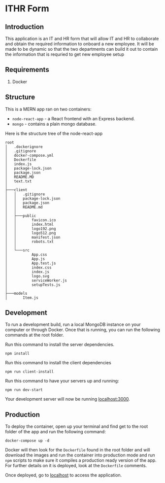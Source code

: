 # ITHR Form

## Introduction

This application is an IT and HR form that will allow IT and HR to collaborate and obtain the required information to onboard a new employee. It will be made to be dynamic so that the two departments can build it out to contain the information that is requried to get new employee setup

## Requirements

1. Docker

## Structure

This is a MERN app ran on two containers:

- `node-react-app` - a React frontend with an Express backend.
- `mongo` - contains a plain mongo database.

Here is the structure tree of the node-react-app

```
root
│   .dockerignore
│   .gitignore
│   docker-compose.yml
│   Dockerfile
│   index.js
│   package-lock.json
│   package.json
│   README.MD
│   text.txt
│
├───client
│   │   .gitignore
│   │   package-lock.json
│   │   package.json
│   │   README.md
│   │
│   ├───public
│   │       favicon.ico
│   │       index.html
│   │       logo192.png
│   │       logo512.png
│   │       manifest.json
│   │       robots.txt
│   │
│   └───src
│           App.css
│           App.js
│           App.test.js
│           index.css
│           index.js
│           logo.svg
│           serviceWorker.js
│           setupTests.js
│
├───models
│       Item.js
```

## Development

To run a development build, run a local MongoDB instance on your computer or through Docker. Once that is running, you can run the following commands at the root folder.

Run this command to install the server dependencies.

```
npm install
```

Run this command to install the client dependencies

```
npm run client-install
```

Run this command to have your servers up and running:

```
npm run dev-start
```

Your development server will now be running [localhost:3000](http://localhost:3000).

## Production

To deploy the container, open up your terminal and find get to the root folder of the app and run the following command:

```
docker-compose up -d
```

Docker will then look for the `Dockerfile` found in the root folder and will download the images and run the container into production mode and run `npm` scripts to make sure it compiles a production ready version of the app. For further details on it is deployed, look at the `Dockerfile` comments.

Once deployed, go to [localhost](http://localhost) to access the application.
